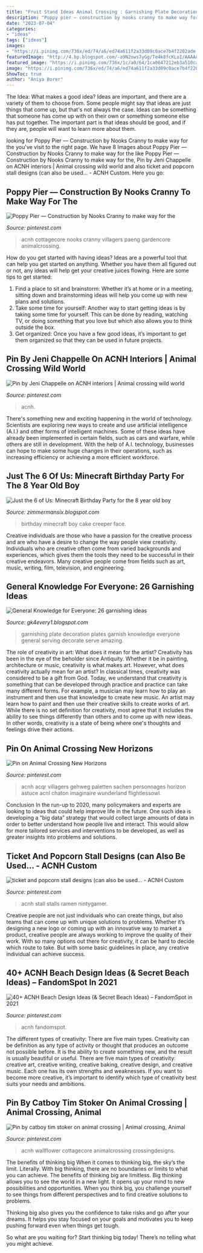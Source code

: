 ```yaml
---
title: "Fruit Stand Ideas Animal Crossing : Garnishing Plate Decoration Plates Garnish Knowledge Everyone General Serving Decorate Serve Amazing"
description: "Poppy pier — construction by nooks cranny to make way for the"
date: "2023-07-04"
categories:
- "ideas"
tags: ["ideas"]
images:
- "https://i.pinimg.com/736x/ed/74/a6/ed74a611f2a33d09c0ace7b4f2202ade.jpg"
featuredImage: "http://4.bp.blogspot.com/-a9N2ows7yGg/Te4k8fcKLoI/AAAAAAAAKR0/5qOnu71KmJ4/s1600/IMG_0037+%25282%2529.jpg"
featured_image: "https://i.pinimg.com/736x/1c/a0/64/1ca0647212eb3a510cadba55d5f058f7.jpg"
image: "https://i.pinimg.com/736x/ed/74/a6/ed74a611f2a33d09c0ace7b4f2202ade.jpg"
ShowToc: true
author: "Aniya Borer"
---
```



The Idea: What makes a good idea?
Ideas are important, and there are a variety of them to choose from. Some people might say that ideas are just things that come up, but that's not always the case. Ideas can be something that someone has come up with on their own or something someone else has put together. The important part is that ideas should be good, and if they are, people will want to learn more about them.

	

		
looking for Poppy Pier — Construction by Nooks Cranny to make way for the you've visit to the right page. We have 8 Images about Poppy Pier — Construction by Nooks Cranny to make way for the like Poppy Pier — Construction by Nooks Cranny to make way for the, Pin by Jeni Chappelle on ACNH interiors | Animal crossing wild world and also ticket and popcorn stall designs (can also be used... - ACNH Custom. Here you go:
		
    
## Poppy Pier — Construction By Nooks Cranny To Make Way For The

<img loading=lazy src="https://i.pinimg.com/736x/72/55/96/725596263a434d32a1352ee50161a329.jpg" onerror="this.onerror=null;this.src='https://tse1.mm.bing.net/th?id=OIP.ZLfDzkt4JPolBxbA1xp7YgHaEK&amp;pid=15.1';" alt="Poppy Pier — Construction by Nooks Cranny to make way for the">

_Source: pinterest.com_

>acnh cottagecore nooks cranny villagers paeng gardencore animalcrossing. 

	

How do you get started with having ideas?
Ideas are a powerful tool that can help you get started on anything. Whether you have them all figured out or not, any ideas will help get your creative juices flowing. Here are some tips to get started: 
1. Find a place to sit and brainstorm: Whether it’s at home or in a meeting, sitting down and brainstorming ideas will help you come up with new plans and solutions. 
2. Take some time for yourself: Another way to start getting ideas is by taking some time for yourself. This can be done by reading, watching TV, or doing something that you love but which also allows you to think outside the box. 
3. Get organized: Once you have a few good ideas, it’s important to get them organized so that they can be used in future projects.

    
## Pin By Jeni Chappelle On ACNH Interiors | Animal Crossing Wild World

<img loading=lazy src="https://i.pinimg.com/736x/ed/74/a6/ed74a611f2a33d09c0ace7b4f2202ade.jpg" onerror="this.onerror=null;this.src='https://tse2.mm.bing.net/th?id=OIP.FtbEPJeoNPj_gIt0lk9B0AHaEK&amp;pid=15.1';" alt="Pin by Jeni Chappelle on ACNH interiors | Animal crossing wild world">

_Source: pinterest.com_

>acnh. 

	

There's something new and exciting happening in the world of technology. Scientists are exploring new ways to create and use artificial intelligence (A.I.) and other forms of intelligent machines. Some of these ideas have already been implemented in certain fields, such as cars and warfare, while others are still in development. With the help of A.I. technology, businesses can hope to make some huge changes in their operations, such as increasing efficiency or achieving a more efficient workforce.

    
## Just The 6 Of Us: Minecraft Birthday Party For The 8 Year Old Boy

<img loading=lazy src="http://2.bp.blogspot.com/-vI7mDUwyNWU/UVNxxt4ekcI/AAAAAAAAAF8/0C8LFzCK5Po/s1600/005.JPG" onerror="this.onerror=null;this.src='https://tse4.mm.bing.net/th?id=OIP.tuJsnxcMPZTYkQlVQ4CyqQHaLH&amp;pid=15.1';" alt="Just the 6 of Us: Minecraft Birthday Party for the 8 year old boy">

_Source: zimmermansix.blogspot.com_

>birthday minecraft boy cake creeper face. 

	

Creative individuals are those who have a passion for the creative process and are who have a desire to change the way people view creativity. Individuals who are creative often come from varied backgrounds and experiences, which gives them the tools they need to be successful in their creative endeavors. Many creative people come from fields such as art, music, writing, film, television, and engineering.

    
## General Knowledge For Everyone: 26 Garnishing Ideas

<img loading=lazy src="http://4.bp.blogspot.com/-a9N2ows7yGg/Te4k8fcKLoI/AAAAAAAAKR0/5qOnu71KmJ4/s1600/IMG_0037+%25282%2529.jpg" onerror="this.onerror=null;this.src='https://tse4.mm.bing.net/th?id=OIP.WUyQdMczYZ3QEnGZ-XNUpAHaFj&amp;pid=15.1';" alt="General Knowledge for Everyone: 26 garnishing ideas">

_Source: gk4every1.blogspot.com_

>garnishing plate decoration plates garnish knowledge everyone general serving decorate serve amazing. 

	

The role of creativity in art: What does it mean for the artist?
Creativity has been in the eye of the beholder since Antiquity. Whether it be in painting, architecture or music, creativity is what makes art. However, what does creativity actually mean for an artist? In classical times, creativity was considered to be a gift from God. Today, we understand that creativity is something that can be developed through practice and practice can take many different forms. For example, a musician may learn how to play an instrument and then use that knowledge to create new music. An artist may learn how to paint and then use their creative skills to create works of art. While there is no set definition for creativity, most agree that it includes the ability to see things differently than others and to come up with new ideas. In other words, creativity is a state of being where one's thoughts and feelings drive their actions.

    
## Pin On Animal Crossing New Horizons

<img loading=lazy src="https://i.pinimg.com/736x/7e/b2/7f/7eb27f940f0004a20db05d123bf99934.jpg" onerror="this.onerror=null;this.src='https://tse1.mm.bing.net/th?id=OIP.f3pkqzGxmql17IU93xEn3gHaHa&amp;pid=15.1';" alt="Pin on Animal Crossing New Horizons">

_Source: pinterest.com_

>acnh acqr villagers gehweg paletten sachen personnages horizon astuce acnl chaton imaginaire wunderland flightlessowl. 

	

Conclusion
In the run-up to 2020, many policymakers and experts are looking to ideas that could help improve life in the future. One such idea is developing a “big data” strategy that would collect large amounts of data in order to better understand how people live and interact. This would allow for more tailored services and interventions to be developed, as well as greater insights into problems and solutions.

    
## Ticket And Popcorn Stall Designs (can Also Be Used... - ACNH Custom

<img loading=lazy src="https://i.pinimg.com/736x/1c/a0/64/1ca0647212eb3a510cadba55d5f058f7.jpg" onerror="this.onerror=null;this.src='https://tse2.mm.bing.net/th?id=OIP.jdfAZt7x05gejNjGjVygsgHaC8&amp;pid=15.1';" alt="ticket and popcorn stall designs (can also be used... - ACNH Custom">

_Source: pinterest.com_

>acnh stall stalls ramen nintygamer. 

	

Creative people are not just individuals who can create things, but also teams that can come up with unique solutions to problems. Whether it’s designing a new logo or coming up with an innovative way to market a product, creative people are always working to improve the quality of their work. With so many options out there for creativity, it can be hard to decide which route to take. But with some basic guidelines in place, any creative individual can achieve success.

    
## 40+ ACNH Beach Design Ideas (&amp; Secret Beach Ideas) – FandomSpot In 2021

<img loading=lazy src="https://i.pinimg.com/736x/ba/ba/b2/babab2ec08aeb80ac374b8dd2d2fac4e.jpg" onerror="this.onerror=null;this.src='https://tse1.mm.bing.net/th?id=OIP.mdrG4MrPGzdmCaBGQhZs4QHaEb&amp;pid=15.1';" alt="40+ ACNH Beach Design Ideas (&amp; Secret Beach Ideas) – FandomSpot in 2021">

_Source: pinterest.com_

>acnh fandomspot. 

	

The different types of creativity: There are five main types.
Creativity can be definition as any type of activity or thought that produces an outcome not possible before. It is the ability to create something new, and the result is usually beautiful or useful. There are five main types of creativity: creative art, creative writing, creative baking, creative design, and creative music. Each one has its own strengths and weaknesses. If you want to become more creative, it’s important to identify which type of creativity best suits your needs and ambitions.

    
## Pin By Catboy Tim Stoker On Animal Crossing | Animal Crossing, Animal

<img loading=lazy src="https://i.pinimg.com/736x/91/b9/63/91b9630d0bc1b709bf61040aa3a6a03d.jpg" onerror="this.onerror=null;this.src='https://tse2.mm.bing.net/th?id=OIP.P-Ky2m8g6lcTM7KG6UfjdAHaEK&amp;pid=15.1';" alt="Pin by catboy tim stoker on animal crossing | Animal crossing, Animal">

_Source: pinterest.com_

>acnh wallflower cottagecore animalcrossing crossingdesigns. 

	

The benefits of thinking big
When it comes to thinking big, the sky’s the limit. Literally. With big thinking, there are no boundaries or limits to what you can achieve. The benefits of thinking big are limitless.
Big thinking allows you to see the world in a new light. It opens up your mind to new possibilities and opportunities. When you think big, you challenge yourself to see things from different perspectives and to find creative solutions to problems.

Thinking big also gives you the confidence to take risks and go after your dreams. It helps you stay focused on your goals and motivates you to keep pushing forward even when things get tough.

So what are you waiting for? Start thinking big today! There’s no telling what you might achieve.

